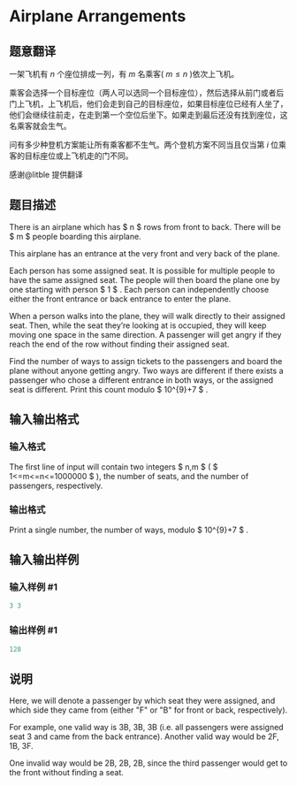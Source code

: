 # Airplane Arrangements

## 题意翻译

一架飞机有 $n$ 个座位排成一列，有 $m$ 名乘客( $m \leq n$ )依次上飞机。

乘客会选择一个目标座位（两人可以选同一个目标座位），然后选择从前门或者后门上飞机，上飞机后，他们会走到自己的目标座位，如果目标座位已经有人坐了，他们会继续往前走，在走到第一个空位后坐下。如果走到最后还没有找到座位，这名乘客就会生气。

问有多少种登机方案能让所有乘客都不生气。两个登机方案不同当且仅当第 $i$ 位乘客的目标座位或上飞机走的门不同。

感谢@litble 提供翻译

## 题目描述

There is an airplane which has $ n $ rows from front to back. There will be $ m $ people boarding this airplane.

This airplane has an entrance at the very front and very back of the plane.

Each person has some assigned seat. It is possible for multiple people to have the same assigned seat. The people will then board the plane one by one starting with person $ 1 $ . Each person can independently choose either the front entrance or back entrance to enter the plane.

When a person walks into the plane, they will walk directly to their assigned seat. Then, while the seat they’re looking at is occupied, they will keep moving one space in the same direction. A passenger will get angry if they reach the end of the row without finding their assigned seat.

Find the number of ways to assign tickets to the passengers and board the plane without anyone getting angry. Two ways are different if there exists a passenger who chose a different entrance in both ways, or the assigned seat is different. Print this count modulo $ 10^{9}+7 $ .

## 输入输出格式

### 输入格式

The first line of input will contain two integers $ n,m $ ( $ 1<=m<=n<=1000000 $ ), the number of seats, and the number of passengers, respectively.

### 输出格式

Print a single number, the number of ways, modulo $ 10^{9}+7 $ .

## 输入输出样例

### 输入样例 #1

```cpp
3 3

```
### 输出样例 #1

```cpp
128

```
## 说明

Here, we will denote a passenger by which seat they were assigned, and which side they came from (either "F" or "B" for front or back, respectively).

For example, one valid way is 3B, 3B, 3B (i.e. all passengers were assigned seat 3 and came from the back entrance). Another valid way would be 2F, 1B, 3F.

One invalid way would be 2B, 2B, 2B, since the third passenger would get to the front without finding a seat.

